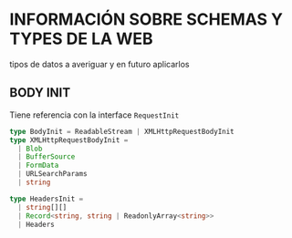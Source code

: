 # INFORMACIÓN SOBRE SCHEMAS Y TYPES DE LA WEB

tipos de datos a averiguar y en futuro aplicarlos

## BODY INIT

Tiene referencia con la interface `RequestInit`

```ts
type BodyInit = ReadableStream | XMLHttpRequestBodyInit
type XMLHttpRequestBodyInit =
  | Blob
  | BufferSource
  | FormData
  | URLSearchParams
  | string

type HeadersInit =
  | string[][]
  | Record<string, string | ReadonlyArray<string>>
  | Headers
```

